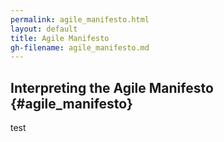 ```yaml
---
permalink: agile_manifesto.html
layout: default
title: Agile Manifesto
gh-filename: agile_manifesto.md
---
```


## Interpreting the Agile Manifesto {#agile_manifesto}

test
